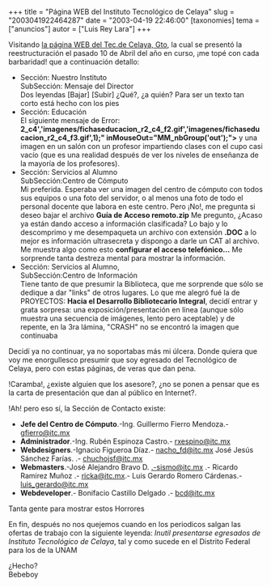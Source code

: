 +++
title = "Página WEB del Instituto Tecnológico de Celaya"
slug = "2003041922464287"
date = "2003-04-19 22:46:00"
[taxonomies]
tema = ["anuncios"]
autor = ["Luis Rey Lara"]
+++

Visitando [la página WEB del Tec.de Celaya, Gto](http://www.itc.mx), la
cual se presentó la reestructuración el pasado 10 de Abril del año en
curso, ¡me topé con cada barbaridad! que a continuación detallo:

<!-- more -->
-   Sección: Nuestro Instituto  
    SubSección: Mensaje del Director  
    Dos leyendas \[Bajar\] \[Subir\] ¿Qué?, ¿a quién? Para ser un texto
    tan corto está hecho con los pies
-   Sección: Educación  
    El siguiente mensaje de Error:
    **2_c4','imagenes/fichaseducacion_r2_c4_f2.gif','imagenes/fichaseducacion_r2_c4_f3.gif',1);"
    inMouseOut="MM_nbGroup('out');"\>** y una imagen en un salón con un
    profesor impartiendo clases con el cupo casi vacío (que es una
    realidad después de ver los niveles de enseñanza de la mayoría de
    los profesores).
-   Sección: Servicios al Alumno  
    SubSección:Centro de Cómputo  
    Mi preferida. Esperaba ver una imagen del centro de cómputo con
    todos sus equipos o una foto del servidor, o al menos una foto de
    todo el personal docente que labora en este centro. Pero ¡No!, me
    pregunta si deseo bajar el archivo **Guía de Acceso remoto.zip** Me
    pregunto, ¿Acaso ya están dando acceso a información clasificada? Lo
    bajo y lo descomprimo y me desempaqueta un archivo con extensión
    **.DOC** a lo mejor es información ultrasecreta y dispongo a darle
    un CAT al archivo. Me muestra algo como esto **configurar el acceso
    telefónico...** Me sorprende tanta destreza mental para mostrar la
    información.
-   Sección: Servicios al Alumno,  
    SubSección:Centro de Información  
    Tiene tanto de que presumir la Biblioteca, que me sorprende que sólo
    se dedique a dar "links" de otros lugares. Lo que me alegró fué la
    de PROYECTOS: **Hacia el Desarrollo Bibliotecario Integral**, decidí
    entrar y grata sorpresa: una exposición/presentación en línea
    (aunque sólo muestra una secuencia de imágenes, lento pero
    aceptable) y de repente, en la 3ra lámina, "CRASH" no se encontró la
    imagen que continuaba

Decidí ya no continuar, ya no soportabas más mi úlcera. Donde quiera que
voy me enorgullesco presumir que soy egresado del Tecnológico de Celaya,
pero con estas páginas, de veras que dan pena.

!Caramba!, ¿existe alguien que los asesore?, ¿no se ponen a pensar que
es la carta de presentación que dan al público en Internet?.

!Ah! pero eso sí, la Sección de Contacto existe:

-   **Jefe del Centro de Cómputo**.-Ing. Guillermo Fierro Mendoza.-
    gfierro@itc.mx
-   **Administrador**.-Ing. Rubén Espinoza Castro.- rxespino@itc.mx
-   **Webdesigners**.-Ignacio Figueroa Díaz.- nacho_fd@itc.mx José Jesús
    Sánchez Farías. .- chuchojsf@itc.mx
-   **Webmasters**.-José Alejandro Bravo D. .-sismo@itc.mx .- Ricardo
    Ramirez Muñoz .- ricka@itc.mx.- Luis Gerardo Romero Cárdenas.-
    luis_gerardo@itc.mx
-   **Webdeveloper**.- Bonifacio Castillo Delgado .- bcd@itc.mx

Tanta gente para mostrar estos Horrores

En fin, después no nos quejemos cuando en los periodicos salgan las
ofertas de trabajo con la siguiente leyenda: *Inutil presentarse
egresados de Instituto Tecnológico de Celaya*, tal y como sucede en el
Distrito Federal para los de la UNAM

¿Hecho?  
Bebeboy

